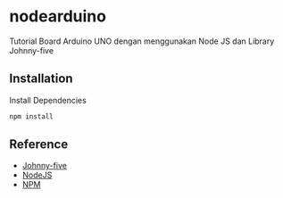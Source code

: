 # nodearduino

Tutorial Board Arduino UNO dengan menggunakan Node JS dan Library Johnny-five

## Installation

Install Dependencies

```bash
npm install
```

## Reference
* [Johnny-five](http://johnny-five.io/)
* [NodeJS](https://nodejs.org/en/)
* [NPM](https://www.npmjs.com/)
